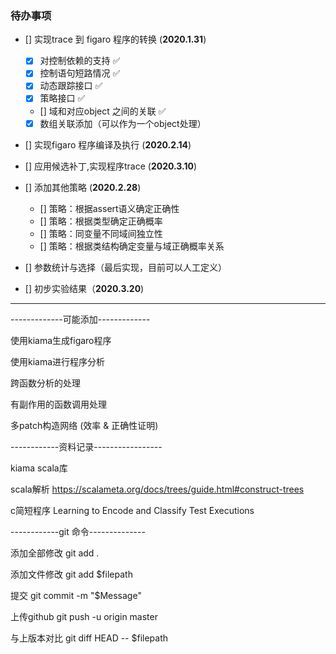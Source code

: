 ### 待办事项

- [] 实现trace 到 figaro 程序的转换 (__2020.1.31__)
    - [x] 对控制依赖的支持 ✅
    - [x] 控制语句短路情况 ✅
    - [x] 动态跟踪接口 ✅
    - [x] 策略接口 ✅
    - [] 域和对应object 之间的关联 ✅
    - [x] 数组关联添加（可以作为一个object处理）
    
- [] 实现figaro 程序编译及执行 (__2020.2.14__)

- [] 应用候选补丁,实现程序trace (__2020.3.10__)

- [] 添加其他策略 (__2020.2.28__)
  - [] 策略：根据assert语义确定正确性
  - [] 策略：根据类型确定正确概率
  - [] 策略：同变量不同域间独立性
  - [] 策略：根据类结构确定变量与域正确概率关系

- [] 参数统计与选择（最后实现，目前可以人工定义）

- [] 初步实验结果（__2020.3.20__)

----------------------------------------------------

-------------可能添加-------------

使用kiama生成figaro程序

使用kiama进行程序分析

跨函数分析的处理

有副作用的函数调用处理

多patch构造网络 (效率 & 正确性证明)

------------资料记录-----------------

kiama scala库

scala解析 https://scalameta.org/docs/trees/guide.html#construct-trees

c简短程序 Learning to Encode and Classify Test Executions

------------git 命令--------------

添加全部修改 git add .

添加文件修改 git add $filepath

提交 git commit -m "$Message"

上传github git push -u origin master

与上版本对比 git diff HEAD -- $filepath


